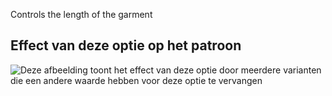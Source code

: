 Controls the length of the garment

## Effect van deze optie op het patroon

![Deze afbeelding toont het effect van deze optie door meerdere varianten die een andere waarde hebben voor deze optie te vervangen](lunetius_lengthratio_sample.svg "Effect van deze optie op het patroon")

